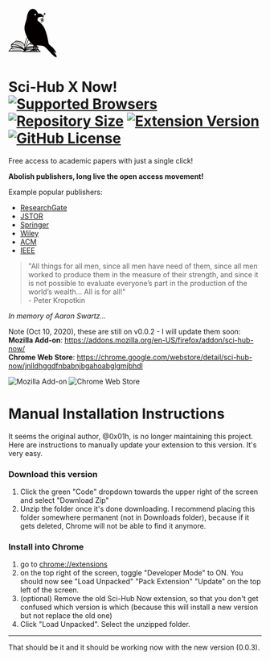 ![Sci-Hub X Now!](icons/96x96.png)

# Sci-Hub X Now! [![Supported Browsers](https://img.shields.io/badge/supported%20browsers-firefox%20|%20chrome-informational?logo=pinboard&style=flat-square)](https://pypi.python.org/pypi/ansicolortags/) [![Repository Size](https://img.shields.io/github/repo-size/0x01h/sci-hub-now)](https://pypi.python.org/pypi/ansicolortags/) [![Extension Version](https://img.shields.io/github/manifest-json/v/0x01h/sci-hub-now?style=flat-square)](https://pypi.python.org/pypi/ansicolortags/) [![GitHub License](https://img.shields.io/github/license/0x01h/sci-hub-now?style=flat-square)](https://pypi.python.org/pypi/ansicolortags/)

Free access to academic papers with just a single click!<br>

**Abolish publishers, long live the open access movement!**<br>

Example popular publishers:

- [ResearchGate](https://researchgate.net)
- [JSTOR](https://jstor.org)
- [Springer](https://springer.com)
- [Wiley](https://onlinelibrary.wiley.com)
- [ACM](https://dl.acm.org)
- [IEEE](https://ieeexplore.ieee.org)

> "All things for all men, since all men have need of them, since all men worked to produce them in the measure of their strength, and since it is not possible to evaluate everyone’s part in the production of the world’s wealth… All is for all!"<br> - Peter Kropotkin

_In memory of Aaron Swartz..._

Note (Oct 10, 2020), these are still on v0.0.2 - I will update them soon:  
**Mozilla Add-on**: https://addons.mozilla.org/en-US/firefox/addon/sci-hub-now/<br>
**Chrome Web Store**: https://chrome.google.com/webstore/detail/sci-hub-now/jnlldhggdfnbabnjbgahoabglgmjbhdl

![Mozilla Add-on](https://img.shields.io/amo/v/sci-hub-now)
![Chrome Web Store](https://img.shields.io/chrome-web-store/v/jnlldhggdfnbabnjbgahoabglgmjbhdl)

# Manual Installation Instructions
It seems the original author, @0x01h, is no longer maintaining this project.  Here are instructions to manually update your extension to this version.  It's very easy.

### Download this version
1. Click the green "Code" dropdown towards the upper right of the screen and select "Download Zip"
2. Unzip the folder once it's done downloading.  I recommend placing this folder somewhere permanent (not in Downloads folder), because if it gets deleted, Chrome will not be able to find it anymore.

### Install into Chrome
1. go to [chrome://extensions](chrome://extensions)
2. on the top right of the screen, toggle "Developer Mode" to ON.  You should now see "Load Unpacked" "Pack Extension" "Update" on the top left of the screen.
3. (optional) Remove the old Sci-Hub Now extension, so that you don't get confused which version is which (because this will install a new version but not replace the old one)
4. Click "Load Unpacked".  Select the unzipped folder.

---

That should be it and it should be working now with the new version (0.0.3).
